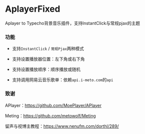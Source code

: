 # AplayerFixed
Aplayer to Typecho背景音乐插件，支持InstantClick与常规pjax的主题

### 功能
- 支持`InstantClick` / `常规Pjax`两种模式
  
- 支持设置播放器位置：左下角或右下角
  
- 支持设置播放顺序：顺序播放或随机
  
- 支持调用网易云音乐歌单：依赖`api.i-meto.com`的`api`

### 致谢

APlayer：https://github.com/MoePlayer/APlayer


Meting：https://github.com/metowolf/Meting


留声与视博主教程：https://www.nenufm.com/dorthl/289/

